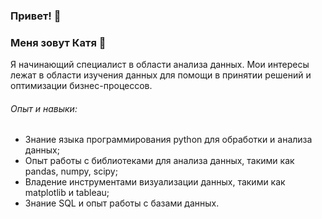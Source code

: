 ### Привет! 👋

### Меня зовут Катя :raising_hand: 

Я начинающий специалист в области анализа данных. Мои интересы лежат в области изучения данных для помощи в принятии решений и оптимизации бизнес-процессов.

###### Опыт и навыки:
- Знание языка программирования python для обработки и анализа данных;
- Опыт работы с библиотеками для анализа данных, такими как pandas, numpy, scipy;
- Владение инструментами визуализации данных, такими как matplotlib и tableau;
- Знание SQL и опыт работы с базами данных.
